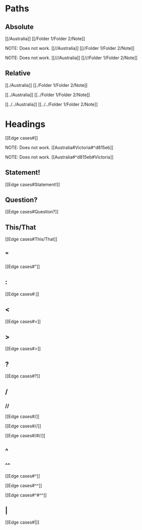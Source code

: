 # Paths

## Absolute

[[/Australia]]
[[/Folder 1/Folder 2/Note]]

NOTE: Does not work.
[[//Australia]]
[[//Folder 1/Folder 2/Note]]

NOTE: Does not work.
[[///Australia]]
[[///Folder 1/Folder 2/Note]]

## Relative

[[./Australia]]
[[./Folder 1/Folder 2/Note]]

[[../Australia]]
[[../Folder 1/Folder 2/Note]]

[[../../Australia]]
[[../../Folder 1/Folder 2/Note]]

# Headings

[[Edge cases#]]

NOTE: Does not work.
[[Australia#Victoria#^d815eb]]

NOTE: Does not work.
[[Australia#^d815eb#Victoria]]

## Statement!

[[Edge cases#Statement!]]

## Question?

[[Edge cases#Question?]]

## This/That

[[Edge cases#This/That]]

## "

[[Edge cases#"]]

## :

[[Edge cases#:]]

## <

[[Edge cases#<]]

## >

[[Edge cases#>]]

## ?

[[Edge cases#?]]

## /

### //


[[Edge cases#/]]

[[Edge cases#//]]

[[Edge cases#/#//]]

## ^

### ^^

[[Edge cases#^]]

[[Edge cases#^^]]

[[Edge cases#^#^^]]

## |

[[Edge cases#|]]
